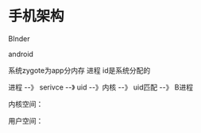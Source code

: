 # 手机架构





BInder

android 

系统zygote为app分内存 进程 id是系统分配的

进程 --》 serivce --》 uid --》内核 --》 uid匹配 --》 B进程





内核空间：



用户空间：